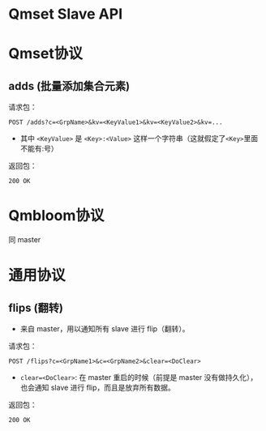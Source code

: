 Qmset Slave API
===============

# Qmset协议

## adds (批量添加集合元素)

请求包：

```
POST /adds?c=<GrpName>&kv=<KeyValue1>&kv=<KeyValue2>&kv=...
```

* 其中 `<KeyValue>` 是 `<Key>:<Value>` 这样一个字符串（这就假定了`<Key>`里面不能有:号）

返回包：

```
200 OK
```

# Qmbloom协议

同 master


# 通用协议

## flips (翻转)

* 来自 master，用以通知所有 slave 进行 flip（翻转）。

请求包：

```
POST /flips?c=<GrpName1>&c=<GrpName2>&clear=<DoClear>
```

* `clear=<DoClear>`: 在 master 重启的时候（前提是 master 没有做持久化），也会通知 slave 进行 flip，而且是放弃所有数据。

返回包：

```
200 OK
```

